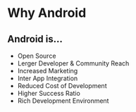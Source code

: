 <h1>Why Android</h1>
<h2>Android is...</h2>
<ul>
<li>Open Source</li>
<li>Lerger Developer & Community Reach</li>
<li>Increased Marketing</li>
<li>Inter App Integration</li>
<li>Reduced Cost of Development</li>
<li>Higher Success Ratio</li>
<li>Rich Development Environment</li>
</ul>

